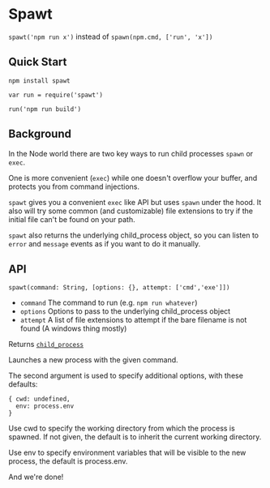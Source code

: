 # Spawt


`spawt('npm run x')` instead of `spawn(npm.cmd, ['run', 'x'])`

Quick Start
-----------

```
npm install spawt
```

```
var run = require('spawt')

run('npm run build')
```

Background
----------

In the Node world there are two key ways to run child processes `spawn` or `exec`.  

One is more convenient (`exec`) while one doesn't overflow your buffer, and protects you from command injections.

`spawt` gives you a convenient `exec` like API but uses `spawn` under the hood.
It also will try some common (and customizable) file extensions to try if the initial file can't be found on your path.

`spawt` also returns the underlying child_process object, so you can listen to `error` and `message` events as if you
want to do it manually.

API
---

`spawt(command: String, [options: {}, attempt: ['cmd','exe']])`

- `command` The command to run (e.g. `npm run whatever`)
- `options` Options to pass to the underlying child_process object
- `attempt` A list of file extensions to attempt if the bare filename is not found (A windows thing mostly)

Returns [`child_process`](https://nodejs.org/api/child_process.html#child_process_child_process_spawn_command_args_options)

Launches a new process with the given command.

The second argument is used to specify additional options, with these defaults:

```
{ cwd: undefined,
  env: process.env
}
```

Use cwd to specify the working directory from which the process is spawned. If not given, the default is to inherit the current working directory.

Use env to specify environment variables that will be visible to the new process, the default is process.env.

And we're done!
